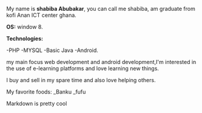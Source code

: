 My name is  __shabiba Abubakar__, you can call me shabiba, am graduate from kofi Anan ICT center ghana.

**OS:**  window 8.

**Technologies:**

-PHP 
-MYSQL
-Basic Java
-Android.

my main focus web development and android development,I'm interested in the use of e-learning platforms and love learning new things.

I buy and sell in my spare time and also love helping others.

My favorite foods:
_Banku
_fufu

Markdown is pretty cool

[Email]: shabiba85@gmail.com
